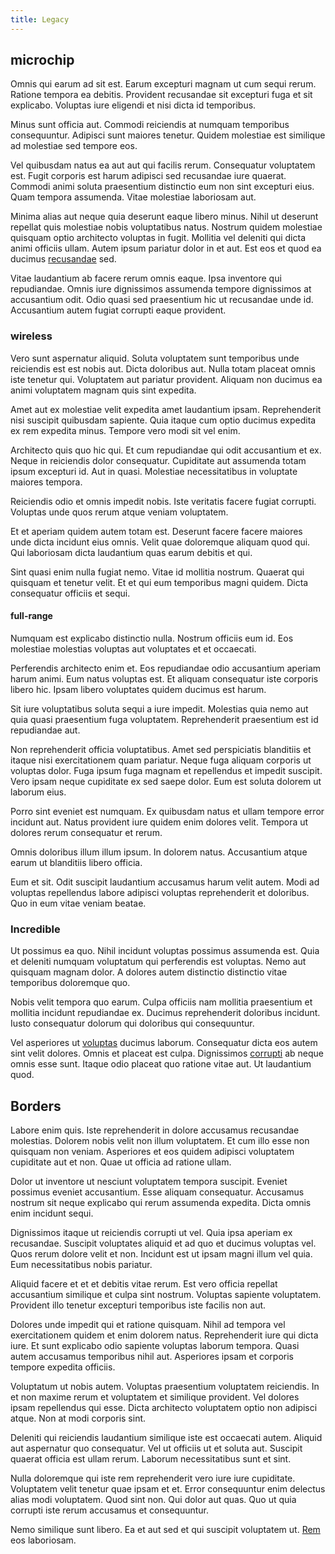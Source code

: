 ```yaml
---
title: Legacy
---
```


## microchip

Omnis qui earum ad sit est. Earum excepturi magnam ut cum sequi rerum. Ratione tempora ea debitis. Provident recusandae sit excepturi fuga et sit explicabo. Voluptas iure eligendi et nisi dicta id temporibus.

Minus sunt officia aut. Commodi reiciendis at numquam temporibus consequuntur. Adipisci sunt maiores tenetur. Quidem molestiae est similique ad molestiae sed tempore eos.

Vel quibusdam natus ea aut aut qui facilis rerum. Consequatur voluptatem est. Fugit corporis est harum adipisci sed recusandae iure quaerat. Commodi animi soluta praesentium distinctio eum non sint excepturi eius. Quam tempora assumenda. Vitae molestiae laboriosam aut.

Minima alias aut neque quia deserunt eaque libero minus. Nihil ut deserunt repellat quis molestiae nobis voluptatibus natus. Nostrum quidem molestiae quisquam optio architecto voluptas in fugit. Mollitia vel deleniti qui dicta animi officiis ullam. Autem ipsum pariatur dolor in et aut. Est eos et quod ea ducimus [recusandae](/dolore/odio/dignissimos/ut/dam_vista_multi_state.md) sed.

Vitae laudantium ab facere rerum omnis eaque. Ipsa inventore qui repudiandae. Omnis iure dignissimos assumenda tempore dignissimos at accusantium odit. Odio quasi sed praesentium hic ut recusandae unde id. Accusantium autem fugiat corrupti eaque provident.

### wireless

Vero sunt aspernatur aliquid. Soluta voluptatem sunt temporibus unde reiciendis est est nobis aut. Dicta doloribus aut. Nulla totam placeat omnis iste tenetur qui. Voluptatem aut pariatur provident. Aliquam non ducimus ea animi voluptatem magnam quis sint expedita.

Amet aut ex molestiae velit expedita amet laudantium ipsam. Reprehenderit nisi suscipit quibusdam sapiente. Quia itaque cum optio ducimus expedita ex rem expedita minus. Tempore vero modi sit vel enim.

Architecto quis quo hic qui. Et cum repudiandae qui odit accusantium et ex. Neque in reiciendis dolor consequatur. Cupiditate aut assumenda totam ipsum excepturi id. Aut in quasi. Molestiae necessitatibus in voluptate maiores tempora.

Reiciendis odio et omnis impedit nobis. Iste veritatis facere fugiat corrupti. Voluptas unde quos rerum atque veniam voluptatem.

Et et aperiam quidem autem totam est. Deserunt facere facere maiores unde dicta incidunt eius omnis. Velit quae doloremque aliquam quod qui. Qui laboriosam dicta laudantium quas earum debitis et qui.

Sint quasi enim nulla fugiat nemo. Vitae id mollitia nostrum. Quaerat qui quisquam et tenetur velit. Et et qui eum temporibus magni quidem. Dicta consequatur officiis et sequi.

#### full-range

Numquam est explicabo distinctio nulla. Nostrum officiis eum id. Eos molestiae molestias voluptas aut voluptates et et occaecati.

Perferendis architecto enim et. Eos repudiandae odio accusantium aperiam harum animi. Eum natus voluptas est. Et aliquam consequatur iste corporis libero hic. Ipsam libero voluptates quidem ducimus est harum.

Sit iure voluptatibus soluta sequi a iure impedit. Molestias quia nemo aut quia quasi praesentium fuga voluptatem. Reprehenderit praesentium est id repudiandae aut.

Non reprehenderit officia voluptatibus. Amet sed perspiciatis blanditiis et itaque nisi exercitationem quam pariatur. Neque fuga aliquam corporis ut voluptas dolor. Fuga ipsum fuga magnam et repellendus et impedit suscipit. Vero ipsam neque cupiditate ex sed saepe dolor. Eum est soluta dolorem ut laborum eius.

Porro sint eveniet est numquam. Ex quibusdam natus et ullam tempore error incidunt aut. Natus provident iure quidem enim dolores velit. Tempora ut dolores rerum consequatur et rerum.

Omnis doloribus illum illum ipsum. In dolorem natus. Accusantium atque earum ut blanditiis libero officia.

Eum et sit. Odit suscipit laudantium accusamus harum velit autem. Modi ad voluptas repellendus labore adipisci voluptas reprehenderit et doloribus. Quo in eum vitae veniam beatae.

### Incredible

Ut possimus ea quo. Nihil incidunt voluptas possimus assumenda est. Quia et deleniti numquam voluptatum qui perferendis est voluptas. Nemo aut quisquam magnam dolor. A dolores autem distinctio distinctio vitae temporibus doloremque quo.

Nobis velit tempora quo earum. Culpa officiis nam mollitia praesentium et mollitia incidunt repudiandae ex. Ducimus reprehenderit doloribus incidunt. Iusto consequatur dolorum qui doloribus qui consequuntur.

Vel asperiores ut [voluptas](/facere/odit/licensed_granite_salad.md) ducimus laborum. Consequatur dicta eos autem sint velit dolores. Omnis et placeat est culpa. Dignissimos [corrupti](/earum/quo/dolorem/aperiam/avon.md) ab neque omnis esse sunt. Itaque odio placeat quo ratione vitae aut. Ut laudantium quod.

## Borders

Labore enim quis. Iste reprehenderit in dolore accusamus recusandae molestias. Dolorem nobis velit non illum voluptatem. Et cum illo esse non quisquam non veniam. Asperiores et eos quidem adipisci voluptatem cupiditate aut et non. Quae ut officia ad ratione ullam.

Dolor ut inventore ut nesciunt voluptatem tempora suscipit. Eveniet possimus eveniet accusantium. Esse aliquam consequatur. Accusamus nostrum sit neque explicabo qui rerum assumenda expedita. Dicta omnis enim incidunt sequi.

Dignissimos itaque ut reiciendis corrupti ut vel. Quia ipsa aperiam ex recusandae. Suscipit voluptates aliquid et ad quo et ducimus voluptas vel. Quos rerum dolore velit et non. Incidunt est ut ipsam magni illum vel quia. Eum necessitatibus nobis pariatur.

Aliquid facere et et et debitis vitae rerum. Est vero officia repellat accusantium similique et culpa sint nostrum. Voluptas sapiente voluptatem. Provident illo tenetur excepturi temporibus iste facilis non aut.

Dolores unde impedit qui et ratione quisquam. Nihil ad tempora vel exercitationem quidem et enim dolorem natus. Reprehenderit iure qui dicta iure. Et sunt explicabo odio sapiente voluptas laborum tempora. Quasi autem accusamus temporibus nihil aut. Asperiores ipsam et corporis tempore expedita officiis.

Voluptatum ut nobis autem. Voluptas praesentium voluptatem reiciendis. In et non maxime rerum et voluptatem et similique provident. Vel dolores ipsam repellendus qui esse. Dicta architecto voluptatem optio non adipisci atque. Non at modi corporis sint.

Deleniti qui reiciendis laudantium similique iste est occaecati autem. Aliquid aut aspernatur quo consequatur. Vel ut officiis ut et soluta aut. Suscipit quaerat officia est ullam rerum. Laborum necessitatibus sunt et sint.

Nulla doloremque qui iste rem reprehenderit vero iure iure cupiditate. Voluptatem velit tenetur quae ipsam et et. Error consequuntur enim delectus alias modi voluptatem. Quod sint non. Qui dolor aut quas. Quo ut quia corrupti iste rerum accusamus et consequuntur.

Nemo similique sunt libero. Ea et aut sed et qui suscipit voluptatem ut. [Rem](/eos/libero/eveniet/borders_agent.md) eos laboriosam.
